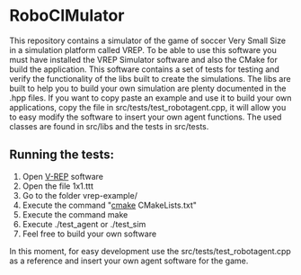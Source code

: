 # RoboCIMulator
This repository contains a simulator of the game of soccer Very Small Size in a simulation platform called VREP. To be able to use this software you must have installed the VREP Simulator software and also the CMake for build the application. This software contains a set of tests for testing and verify the functionality of the libs built to create the simulations. The libs are built to help you to build your own simulation are plenty documented in the .hpp files. If you want to copy paste an example and use it to build your own applications, copy the file in src/tests/test_robotagent.cpp, it will allow you to easy modify the software to insert your own agent functions.
The used classes are found in src/libs and the tests in src/tests.

## Running the tests:
1. Open [V-REP](http://www.coppeliarobotics.com/downloads.html) software 
2. Open the file 1x1.ttt
3. Go to the folder vrep-example/
4. Execute the command "[cmake](https://cmake.org/install/) CMakeLists.txt"
5. Execute the command make
6. Execute ./test_agent or ./test_sim
7. Feel free to build your own software

In this moment, for easy development use the src/tests/test_robotagent.cpp as a reference and insert your own agent software for the game.
